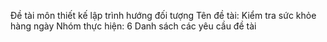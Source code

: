  Đề tài môn thiết kế lập trình hướng đối tượng
Tên đề tài: Kiểm tra sức khỏe hàng ngày
Nhóm thực hiện: 6
Danh sách các yêu cầu đề tài
